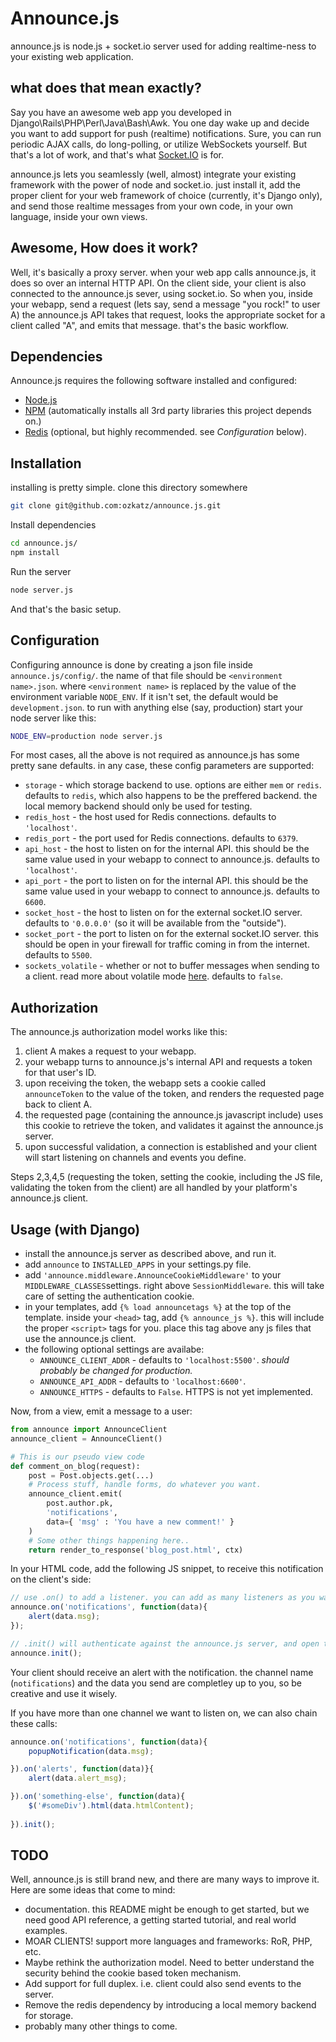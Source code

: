 # Announce.js

announce.js is node.js + socket.io server used for adding realtime-ness to your existing web application.

## what does that mean exactly? 

Say you have an awesome web app you developed in Django\Rails\PHP\Perl\Java\Bash\Awk.
You one day wake up and decide you want to add support for push (realtime) notifications.
Sure, you can run periodic AJAX calls, do long-polling, or utilize WebSockets yourself.
But that's a lot of work, and that's what [Socket.IO](http://socket.io/ "Socket.IO") is for.

announce.js lets you seamlessly (well, almost) integrate your existing framework with the power of node and socket.io.
just install it, add the proper client for your web framework of choice (currently, it's Django only),
and send those realtime messages from your own code, in your own language, inside your own views.

## Awesome, How does it work?

Well, it's basically a proxy server. when your web app calls announce.js, it does so over an internal HTTP API.
On the client side, your client is also connected to the announce.js sever, using socket.io.
So when you, inside your webapp, send a request (lets say, send a message "you rock!" to user A)
the announce.js API takes that request, looks the appropriate socket for a client called "A", and emits
that message. that's the basic workflow.

## Dependencies

Announce.js requires the following software installed and configured:

* [Node.js](http://nodejs.org/ "Node.js")
* [NPM](http://npmjs.org/ "NPM") (automatically installs all 3rd party libraries this project depends on.)
* [Redis](http://redis.io/ "Redis") (optional, but highly recommended. see *Configuration* below).


## Installation

installing is pretty simple.
clone this directory somewhere

```bash
git clone git@github.com:ozkatz/announce.js.git
```

Install dependencies

```bash
cd announce.js/
npm install
```

Run the server

```bash
node server.js
```

And that's the basic setup.


## Configuration

Configuring announce is done by creating a json file inside `announce.js/config/`.
the name of that file should be `<environment name>.json`. where `<environment name>` is replaced
by the value of the environment variable `NODE_ENV`. If it isn't set, the default would be `development.json`.
to run with anything else (say, production) start your node server like this:

```bash
NODE_ENV=production node server.js
```

For most cases, all the above is not required as announce.js has some pretty sane defaults.
in any case, these config parameters are supported:

* `storage` - which storage backend to use. options are either `mem` or `redis`. defaults to `redis`, which also happens to be the preffered backend. the local memory backend should only be used for testing.
* `redis_host` - the host used for Redis connections. defaults to `'localhost'`.
* `redis_port` - the port used for Redis connections. defaults to `6379`.
* `api_host` - the host to listen on for the internal API. this should be the same value used in your webapp to connect to announce.js. defaults to `'localhost'`.
* `api_port` - the port to listen on for the internal API. this should be the same value used in your webapp to connect to announce.js. defaults to `6600`.
* `socket_host` - the host to listen on for the external socket.IO server. defaults to `'0.0.0.0'` (so it will be available from the "outside").
* `socket_port` - the port to listen on for the external socket.IO server. this should be open in your firewall for traffic coming in from the internet. defaults to `5500`.
* `sockets_volatile` - whether or not to buffer messages when sending to a client. read more about volatile mode [here](volatile "Socket.IO wiki"). defaults to `false`.


## Authorization

The announce.js authorization model works like this:

1. client A makes a request to your webapp.
2. your webapp turns to announce.js's internal API and requests a token for that user's ID.
3. upon receiving the token, the webapp sets a cookie called `announceToken` to the value of the token, and renders the requested page back to client A.
4. the requested page (containing the announce.js javascript include) uses this cookie to retrieve the token, and validates it against the announce.js server.
5. upon successful validation, a connection is established and your client will start listening on channels and events you define.

Steps 2,3,4,5 (requesting the token, setting the cookie, including the JS file, validating the token from the client)
are all handled by your platform's announce.js client.


## Usage (with Django)

* install the announce.js server as described above, and run it.
* add `announce` to `INSTALLED_APPS` in your settings.py file.
* add `'announce.middleware.AnnounceCookieMiddleware'` to your `MIDDLEWARE_CLASSES`settings. right above `SessionMiddleware`. this will take care of setting the authentication cookie.
* in your templates, add `{% load announcetags %}` at the top of the template. inside your `<head>` tag, add `{% announce_js %}`. this will include the proper `<script>` tags for you. place this tag above any js files that use the announce.js client.
* the following optional settings are availabe:
    * `ANNOUNCE_CLIENT_ADDR` - defaults to `'localhost:5500'`. *should probably be changed for production.*
    * `ANNOUNCE_API_ADDR` - defaults to `'localhost:6600'`.
    * `ANNOUNCE_HTTPS` - defaults to `False`. HTTPS is not yet implemented.

Now, from a view, emit a message to a user:

```python
from announce import AnnounceClient
announce_client = AnnounceClient()

# This is our pseudo view code
def comment_on_blog(request):
    post = Post.objects.get(...)
    # Process stuff, handle forms, do whatever you want.
    announce_client.emit(
        post.author.pk,
        'notifications',
        data={ 'msg' : 'You have a new comment!' }
    )
    # Some other things happening here..
    return render_to_response('blog_post.html', ctx)
```

In your HTML code, add the following JS snippet, to receive this notification on the client's side:

```js
// use .on() to add a listener. you can add as many listeners as you want.
announce.on('notifications', function(data){
    alert(data.msg);
});

// .init() will authenticate against the announce.js server, and open the WebSocket connection.
announce.init();
```

Your client should receive an alert with the notification. the channel name (`notifications`) and the data you send
are completley up to you, so be creative and use it wisely.

If you have more than one channel we want to listen on, we can also chain these calls:

```js
announce.on('notifications', function(data){
    popupNotification(data.msg);

}).on('alerts', function(data)}{
    alert(data.alert_msg);

}).on('something-else', function(data){
    $('#someDiv').html(data.htmlContent);
    
}).init();
```

## TODO

Well, announce.js is still brand new, and there are many ways to improve it.
Here are some ideas that come to mind:

* documentation. this README might be enough to get started, but we need good API reference, a getting started tutorial,
 and real world examples.
* MOAR CLIENTS! support more languages and frameworks: RoR, PHP, etc.
* Maybe rethink the authorization model. Need to better understand the security behind the cookie based token mechanism.
* Add support for full duplex. i.e. client could also send events to the server.
* Remove the redis dependency by introducing a local memory backend for storage.
* probably many other things to come.
